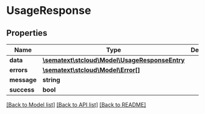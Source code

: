# UsageResponse

## Properties

| Name        | Type                                                                    | Description | Notes      |
| ----------- | ----------------------------------------------------------------------- | ----------- | ---------- |
| **data**    | [**\sematext\stcloud\Model\UsageResponseEntry**](UsageResponseEntry.md) |             | [optional] |
| **errors**  | [**\sematext\stcloud\Model\Error[]**](Error.md)                         |             | [optional] |
| **message** | **string**                                                              |             | [optional] |
| **success** | **bool**                                                                |             | [optional] |

[[Back to Model list]](../../README.md#documentation-for-models) [[Back to API list]](../../README.md#documentation-for-api-endpoints) [[Back to README]](../../README.md)
